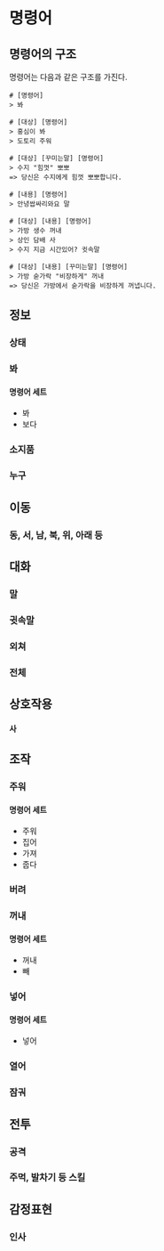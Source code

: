 # 명령어

## 명령어의 구조

명령어는 다음과 같은 구조를 가진다.

```
# [명령어]
> 봐
```

```
# [대상] [명령어]
> 홍심이 봐
> 도토리 주워
```

```
# [대상] [꾸미는말] [명령어]
> 수지 "힘껏" 뽀뽀
=> 당신은 수지에게 힘껏 뽀뽀합니다.
```

```
# [내용] [명령어]
> 안녕쌉싸리와요 말
```

```
# [대상] [내용] [명령어]
> 가방 생수 꺼내
> 상인 담배 사
> 수지 지금 시간있어? 귓속말
```

```
# [대상] [내용] [꾸미는말] [명령어]
> 가방 숟가락 "비장하게" 꺼내
=> 당신은 가방에서 숟가락을 비장하게 꺼냅니다.
```

## 정보

### 상태

### 봐

#### 명령어 세트

- 봐
- 보다

### 소지품

### 누구

## 이동

### 동, 서, 남, 북, 위, 아래 등

## 대화

### 말

### 귓속말

### 외쳐

### 전체

## 상호작용

#### 사

## 조작

### 주워

#### 명령어 세트

- 주워
- 집어
- 가져
- 줍다


### 버려

### 꺼내

#### 명령어 세트

- 꺼내
- 빼

### 넣어

#### 명령어 세트

- 넣어

### 열어

### 잠궈

## 전투

### 공격

### 주먹, 발차기 등 스킬

## 감정표현

### 인사